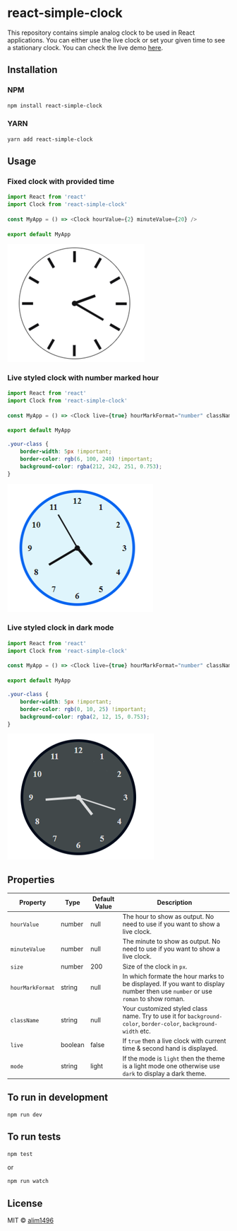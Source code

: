 # react-simple-clock

This repository contains simple analog clock to be used in React applications. You can either use the live clock or set 
your given time to see a stationary clock. You can check the live demo [here](https://codesandbox.io/s/late-frog-1nxilo).

## Installation

### NPM
```sh
npm install react-simple-clock
```
### YARN
```sh
yarn add react-simple-clock
```

## Usage

### Fixed clock with provided time
```js
import React from 'react'
import Clock from 'react-simple-clock'

const MyApp = () => <Clock hourValue={2} minuteValue={20} />

export default MyApp
```
![screenshot 1](images/fixedClock.png)

### Live styled clock with number marked hour
```js
import React from 'react'
import Clock from 'react-simple-clock'

const MyApp = () => <Clock live={true} hourMarkFormat="number" className="your-class" />

export default MyApp
```
```css
.your-class {
	border-width: 5px !important;
	border-color: rgb(6, 100, 240) !important;
	background-color: rgba(212, 242, 251, 0.753);
}
```
![screenshot 2](images/liveClock.png)

### Live styled clock in dark mode
```js
import React from 'react'
import Clock from 'react-simple-clock'

const MyApp = () => <Clock live={true} hourMarkFormat="number" className="your-class" mode="dark" />

export default MyApp
```
```css
.your-class {
	border-width: 5px !important;
	border-color: rgb(0, 10, 25) !important;
	background-color: rgba(2, 12, 15, 0.753);
}
```
![screenshot 3](images/darkClock.png)

## Properties

| Property         | Type     | Default Value | Description                                                                                                                    |
|------------------|----------|---------------|--------------------------------------------------------------------------------------------------------------------------------|
| `hourValue`      | number   | null          | The hour to show as output. No need to use if you want to show a live clock.                                                   |
| `minuteValue`    | number   | null          | The minute to show as output. No need to use if you want to show a live clock.                                                 |
| `size`           | number   | 200           | Size of the clock in `px`.                                                                                                     |
| `hourMarkFormat` | string   | null          | In which formate the hour marks to be displayed. If you want to display number then use `number` or use `roman` to show roman. |
| `className`      | string   | null          | Your customized styled class name. Try to use it for `background-color`, `border-color`, `background-width` etc.               |
| `live`           | boolean  | false         | If `true` then a live clock with current time & second hand is displayed.                                                      |
| `mode`           | string   | light         | If the mode is `light` then the theme is a light mode one otherwise use `dark` to display a dark theme.                        |

## To run in development

```bash
npm run dev
```

## To run tests

```bash
npm test
```

or

```bash
npm run watch
```

## License

MIT © [alim1496](https://github.com/alim1496)

